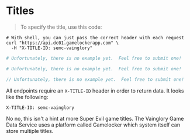 # Titles

> To specify the title, use this code:

```shell
# With shell, you can just pass the correct header with each request
curl "https://api.dc01.gamelockerapp.com" \
  -H "X-TITLE-ID: semc-vainglory"
```

```ruby
# Unfortunately, there is no example yet.  Feel free to submit one!
```

```python
# Unfortunately, there is no example yet.  Feel free to submit one!
```

```javascript
// Unfortunately, there is no example yet.  Feel free to submit one!
```

All endpoints require an `X-TITLE-ID` header in order to return data.  It looks like the following:

`X-TITLE-ID: semc-vainglory`

<aside class="notice">
No no, this isn't a hint at more Super Evil game titles.  The Vainglory Game Data
Service uses a platform called Gamelocker which system itself can store multiple titles.
</aside>
